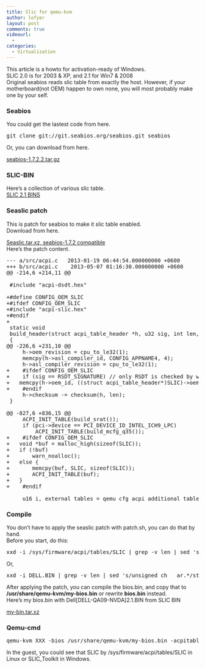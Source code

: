 ```yaml
---
title: Slic for qemu-kvm
author: lofyer
layout: post
comments: true
videourl:
  - 
categories:
  - Virtualization
---
```

This article is a howto for activation-ready of Windows.  
SLIC 2.0 is for 2003 & XP, and 2.1 for Win7 & 2008  
Original seabios reads slic table from exactly the host. However, if your motherboard(not OEM) happen to own none, you will most probably make one by your self.

### Seabios

You could get the lastest code from here.

<pre>git clone git://git.seabios.org/seabios.git seabios</pre>

Or, you can download from here.

<a href="http://code.coreboot.org/p/seabios/downloads/get/seabios-1.7.2.2.tar.gz" title="seabios-1.7.2.2.tar.gz" target="_blank">seabios-1.7.2.2.tar.gz</a>

### SLIC-BIN

Here&#8217;s a collection of various slic table.  
<a href="http://blog.lofyer.org/slic-for-qemu-kvm/slic-2-1-bins/" rel="attachment wp-att-3483">SLIC 2.1 BINS</a>

### Seaslic patch

This is patch for seabios to make it slic table enabled.  
Download from here.

<a href="https://cloud.lofyer.org/public.php?service=files&#038;t=3aa0db051506d88bce8e6d03d621f47e" title="Seaslic.tar.xz" target="_blank">Seaslic.tar.xz, seabios-1.7.2 compatible</a>  
Here&#8217;s the patch content.

<pre>--- a/src/acpi.c	2013-01-19 06:44:54.000000000 +0600
+++ b/src/acpi.c	2013-05-07 01:16:30.000000000 +0600
@@ -214,6 +214,11 @@

 #include "acpi-dsdt.hex"

+#define CONFIG_OEM_SLIC
+#ifdef CONFIG_OEM_SLIC
+#include "acpi-slic.hex"
+#endif
+
 static void
 build_header(struct acpi_table_header *h, u32 sig, int len, u8 rev)
 {
@@ -226,6 +231,10 @@
     h->oem_revision = cpu_to_le32(1);
     memcpy(h->asl_compiler_id, CONFIG_APPNAME4, 4);
     h->asl_compiler_revision = cpu_to_le32(1);
+    #ifdef CONFIG_OEM_SLIC
+    if (sig == RSDT_SIGNATURE) // only RSDT is checked by win7 &#038; vista
+	memcpy(h->oem_id, ((struct acpi_table_header*)SLIC)->oem_id, 14);
+    #endif
     h->checksum -= checksum(h, len);
 }

@@ -827,6 +836,15 @@
     ACPI_INIT_TABLE(build_srat());
     if (pci->device == PCI_DEVICE_ID_INTEL_ICH9_LPC)
         ACPI_INIT_TABLE(build_mcfg_q35());
+    #ifdef CONFIG_OEM_SLIC
+	void *buf = malloc_high(sizeof(SLIC));
+	if (!buf)
+	    warn_noalloc();
+	else {
+	    memcpy(buf, SLIC, sizeof(SLIC));
+	    ACPI_INIT_TABLE(buf);
+	}
+    #endif

     u16 i, external_tables = qemu_cfg_acpi_additional_tables();</pre>

### Compile

You don&#8217;t have to apply the seaslic patch with patch.sh, you can do that by hand.  
Before you start, do this:

<pre>xxd -i /sys/firmware/acpi/tables/SLIC | grep -v len | sed 's/unsigned ch   ar.*/static char SLIC[] = {/' > seabios.submodule/src/acpi-slic.hex</pre>

Or,

<pre>xxd -i DELL.BIN | grep -v len | sed 's/unsigned ch   ar.*/static char SLIC[] = {/' > seabios.submodule/src/acpi-slic.hex</pre>

After applying the patch, you can compile the bios.bin, and copy that to **/usr/share/qemu-kvm/my-bios.bin** or rewrite **bios.bin** instead.  
Here&#8217;s my bios.bin with Dell[DELL-QA09-NVDA]2.1.BIN from SLIC BIN

<a href="https://cloud.lofyer.org/public.php?service=files&#038;t=996a37a5726b448b81802d641774504f" title="my-bin.tar.xz" target="_blank">my-bin.tar.xz</a>

### Qemu-cmd

<pre>qemu-kvm XXX -bios /usr/share/qemu-kvm/my-bios.bin -acpitable file=Dell[DELL-QA09-NVDA]2.1.BIN</pre>

In the guest, you could see that SLIC by /sys/firmware/acpi/tables/SLIC in Linux or SLIC_Toolkit in Windows.